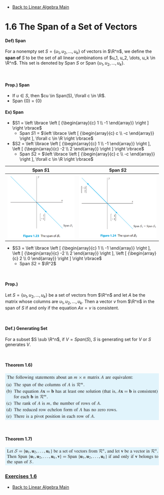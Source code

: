 * [Back to Linear Algebra Main](../../main.md)

# 1.6 The Span of a Set of Vectors

#### Def) Span
For a nonempty set $S=\lbrace u_1, u_2, \dots, u_k \rbrace$ of vectors in $\R^n$, we define the **span of** $S$ to be the set of all linear combinations of $u_1, u_2, \dots, u_k \in \R^n$. This set is denoted by Span $S$ or Span $\lbrace u_1, u_2, \dots, u_k \rbrace$.

<br>

#### Prop.) Span
* If $u \in S$, then $cu \in Span(S), \forall c \in \R$.
* Span $\lbrace 0 \rbrace$ = $\lbrace 0 \rbrace$

#### Ex) Span
* $S1 = \left \lbrace \left [ {\begin{array}{c} 1 \\ -1 \end{array}} \right ] \right \rbrace$
   * Span $S1$ = $\left \lbrace \left [ {\begin{array}{c} c \\ -c \end{array}} \right ], \forall c \in \R \right \rbrace$
* $S2 = \left \lbrace \left [ {\begin{array}{c} 1 \\ -1 \end{array}} \right ], \left [ {\begin{array}{c} -2 \\ 2 \end{array}} \right ] \right \rbrace$
   * Span $S2$ = $\left \lbrace \left [ {\begin{array}{c} c \\ -c \end{array}} \right ], \forall c \in \R \right \rbrace$    
   
|Span $S1$|Span $S2$|
|:-:|:-:|
|![](images/060101.png)|![](images/060102.png)|

* $S3 = \left \lbrace \left [ {\begin{array}{c} 1 \\ -1 \end{array}} \right ], \left [ {\begin{array}{c} -2 \\ 2 \end{array}} \right ], \left [ {\begin{array}{c} 2 \\ 0 \end{array}} \right ] \right \rbrace$
   * Span $S2$ = $\R^2$

<br>

#### Prop.) 
Let $S=\lbrace u_1, u_2, \dots, u_k \rbrace$ be a set of vectors from $\R^n$ and let $A$ be the matrix whose columns are $u_1, u_2, \dots, u_k$. Then a vector $v$ from $\R^n$ in the span of $S$ if and only if the equation $Ax=v$ is consistent.

<br>

#### Def.) Generating Set
For a subset $S \sub \R^n$, if $V=Span (S)$, $S$ is generating set for $V$ or $S$ generates $V$.

<br>

#### Theorem 1.6)
![](images/060103.png)

<br>

#### Theorem 1.7)
![](images/060104.png)





### [Exercises 1.6](./exercises.md)





* [Back to Linear Algebra Main](../../main.md)